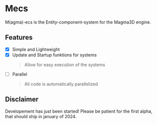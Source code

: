 # Mecs
M(agma)-ecs is the Entity-component-system for the Magma3D engine.
## Features
- [x] Simple and Lightweight
- [x] Update and Startup funktions for systems
	> Allow for easy execution of the systems
- [ ] Parallel
	> All code is automatically parallelized

## Disclaimer

Developement has just been started! Please be patient for the first alpha, that should ship in january of 2024.
